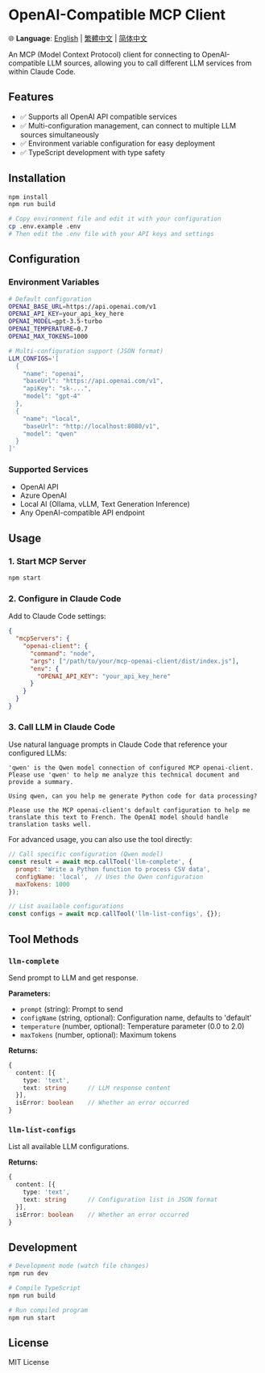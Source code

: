 # OpenAI-Compatible MCP Client

🌐 **Language**: [English](README.md) | [繁體中文](README_zh-TW.md) | [简体中文](README_zh-CN.md)

An MCP (Model Context Protocol) client for connecting to OpenAI-compatible LLM sources, allowing you to call different LLM services from within Claude Code.

## Features

- ✅ Supports all OpenAI API compatible services
- ✅ Multi-configuration management, can connect to multiple LLM sources simultaneously
- ✅ Environment variable configuration for easy deployment
- ✅ TypeScript development with type safety

## Installation

```bash
npm install
npm run build

# Copy environment file and edit it with your configuration
cp .env.example .env
# Then edit the .env file with your API keys and settings
```

## Configuration

### Environment Variables

```bash
# Default configuration
OPENAI_BASE_URL=https://api.openai.com/v1
OPENAI_API_KEY=your_api_key_here
OPENAI_MODEL=gpt-3.5-turbo
OPENAI_TEMPERATURE=0.7
OPENAI_MAX_TOKENS=1000

# Multi-configuration support (JSON format)
LLM_CONFIGS='[
  {
    "name": "openai",
    "baseUrl": "https://api.openai.com/v1",
    "apiKey": "sk-...",
    "model": "gpt-4"
  },
  {
    "name": "local",
    "baseUrl": "http://localhost:8080/v1",
    "model": "qwen"
  }
]'
```

### Supported Services

- OpenAI API
- Azure OpenAI
- Local AI (Ollama, vLLM, Text Generation Inference)
- Any OpenAI-compatible API endpoint

## Usage

### 1. Start MCP Server

```bash
npm start
```

### 2. Configure in Claude Code

Add to Claude Code settings:

```json
{
  "mcpServers": {
    "openai-client": {
      "command": "node",
      "args": ["/path/to/your/mcp-openai-client/dist/index.js"],
      "env": {
        "OPENAI_API_KEY": "your_api_key_here"
      }
    }
  }
}
```

### 3. Call LLM in Claude Code

Use natural language prompts in Claude Code that reference your configured LLMs:

```
'qwen' is the Qwen model connection of configured MCP openai-client. Please use 'qwen' to help me analyze this technical document and provide a summary.
```

```
Using qwen, can you help me generate Python code for data processing? 
```

```
Please use the MCP openai-client's default configuration to help me translate this text to French. The OpenAI model should handle translation tasks well.
```

For advanced usage, you can also use the tool directly:

```javascript
// Call specific configuration (Qwen model)
const result = await mcp.callTool('llm-complete', {
  prompt: 'Write a Python function to process CSV data',
  configName: 'local',  // Uses the Qwen configuration
  maxTokens: 1000
});

// List available configurations
const configs = await mcp.callTool('llm-list-configs', {});
```

## Tool Methods

### `llm-complete`

Send prompt to LLM and get response.

**Parameters:**
- `prompt` (string): Prompt to send
- `configName` (string, optional): Configuration name, defaults to 'default'
- `temperature` (number, optional): Temperature parameter (0.0 to 2.0)
- `maxTokens` (number, optional): Maximum tokens

**Returns:**
```typescript
{
  content: [{
    type: 'text',
    text: string      // LLM response content
  }],
  isError: boolean    // Whether an error occurred
}
```

### `llm-list-configs`

List all available LLM configurations.

**Returns:**
```typescript
{
  content: [{
    type: 'text',
    text: string      // Configuration list in JSON format
  }],
  isError: boolean    // Whether an error occurred
}
```

## Development

```bash
# Development mode (watch file changes)
npm run dev

# Compile TypeScript
npm run build

# Run compiled program
npm run start
```

## License

MIT License